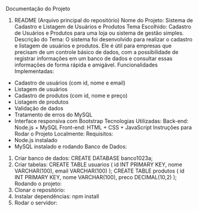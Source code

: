 Documentação do Projeto
1. README (Arquivo principal do repositório)
Nome do Projeto:
Sistema de Cadastro e Listagem de Usuários e Produtos
Tema Escolhido:
Cadastro de Usuários e Produtos para uma loja ou sistema de gestão simples.
Descrição do Tema:
O sistema foi desenvolvido para realizar o cadastro e listagem de usuários e produtos. Ele é
útil para empresas que precisam de um controle básico de dados, com a possibilidade de
registrar informações em um banco de dados e consultar essas informações de forma
rápida e amigável.
Funcionalidades Implementadas:
- Cadastro de usuários (com id, nome e email)
- Listagem de usuários
- Cadastro de produtos (com id, nome e preço)
- Listagem de produtos
- Validação de dados
- Tratamento de erros do MySQL
- Interface responsiva com Bootstrap
Tecnologias Utilizadas:
 Back-end: Node.js + MySQL
 Front-end: HTML + CSS + JavaScript
Instruções para Rodar o Projeto Localmente:
Requisitos:
- Node.js instalado
- MySQL instalado e rodando
Banco de Dados:
1. Criar banco de dados:
CREATE DATABASE banco1023a;
2. Criar tabelas:
CREATE TABLE usuarios (
id INT PRIMARY KEY,
nome VARCHAR(100),
email VARCHAR(100)
);
CREATE TABLE produtos (
id INT PRIMARY KEY,
nome VARCHAR(100),
preco DECIMAL(10,2)
);
Rodando o projeto:
1. Clonar o repositório:
2. Instalar dependências:
npm install
3. Rodar o servidor:
